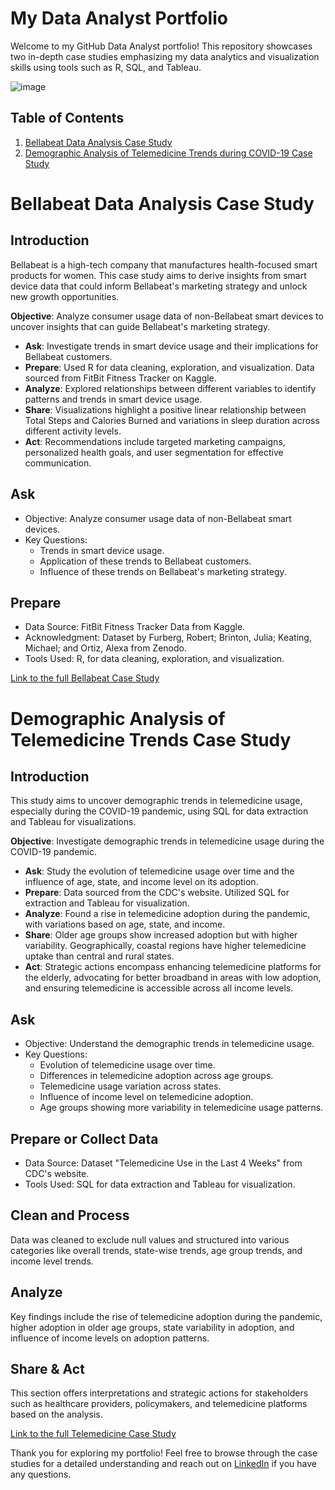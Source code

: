 # My Data Analyst Portfolio

Welcome to my GitHub Data Analyst portfolio! This repository showcases two in-depth case studies emphasizing my data analytics and visualization skills using tools such as R, SQL, and Tableau.

![image](https://github.com/jdautell/data-analyst-portfolio/assets/132599194/970f6198-9d1c-4803-af04-25e03761ce1d)

## Table of Contents
1. [Bellabeat Data Analysis Case Study](#bellabeat-data-analysis-case-study)
3. [Demographic Analysis of Telemedicine Trends during COVID-19 Case Study](#Demographic-Analysis-of-Telemedicine-Trends-Case-Study)

# Bellabeat Data Analysis Case Study
## Introduction
Bellabeat is a high-tech company that manufactures health-focused smart products for women. This case study aims to derive insights from smart device data that could inform Bellabeat's marketing strategy and unlock new growth opportunities.

**Objective**: Analyze consumer usage data of non-Bellabeat smart devices to uncover insights that can guide Bellabeat's marketing strategy.

- **Ask**: Investigate trends in smart device usage and their implications for Bellabeat customers.
- **Prepare**: Used R for data cleaning, exploration, and visualization. Data sourced from FitBit Fitness Tracker on Kaggle.
- **Analyze**: Explored relationships between different variables to identify patterns and trends in smart device usage.
- **Share**: Visualizations highlight a positive linear relationship between Total Steps and Calories Burned and variations in sleep duration across different activity levels.
- **Act**: Recommendations include targeted marketing campaigns, personalized health goals, and user segmentation for effective communication.


## Ask
* Objective: Analyze consumer usage data of non-Bellabeat smart devices.
* Key Questions:
  * Trends in smart device usage.
  * Application of these trends to Bellabeat customers.
  * Influence of these trends on Bellabeat's marketing strategy.
## Prepare
* Data Source: FitBit Fitness Tracker Data from Kaggle.
* Acknowledgment: Dataset by Furberg, Robert; Brinton, Julia; Keating, Michael; and Ortiz, Alexa from Zenodo.
* Tools Used: R, for data cleaning, exploration, and visualization.

[Link to the full Bellabeat Case Study](./bellabeat_case_study/bellabeat_case_study.md)

# Demographic Analysis of Telemedicine Trends Case Study
## Introduction
This study aims to uncover demographic trends in telemedicine usage, especially during the COVID-19 pandemic, using SQL for data extraction and Tableau for visualizations.

**Objective**: Investigate demographic trends in telemedicine usage during the COVID-19 pandemic.

- **Ask**: Study the evolution of telemedicine usage over time and the influence of age, state, and income level on its adoption.
- **Prepare**: Data sourced from the CDC's website. Utilized SQL for extraction and Tableau for visualization.
- **Analyze**: Found a rise in telemedicine adoption during the pandemic, with variations based on age, state, and income.
- **Share**: Older age groups show increased adoption but with higher variability. Geographically, coastal regions have higher telemedicine uptake than central and rural states. 
- **Act**: Strategic actions encompass enhancing telemedicine platforms for the elderly, advocating for better broadband in areas with low adoption, and ensuring telemedicine is accessible across all income levels.

## Ask
* Objective: Understand the demographic trends in telemedicine usage.
* Key Questions:
  * Evolution of telemedicine usage over time.
  * Differences in telemedicine adoption across age groups.
  * Telemedicine usage variation across states.
  * Influence of income level on telemedicine adoption.
  * Age groups showing more variability in telemedicine usage patterns.
    
## Prepare or Collect Data
* Data Source: Dataset "Telemedicine Use in the Last 4 Weeks" from CDC's website.
* Tools Used: SQL for data extraction and Tableau for visualization.

## Clean and Process
Data was cleaned to exclude null values and structured into various categories like overall trends, state-wise trends, age group trends, and income level trends.

## Analyze
Key findings include the rise of telemedicine adoption during the pandemic, higher adoption in older age groups, state variability in adoption, and influence of income levels on adoption patterns.

## Share & Act
This section offers interpretations and strategic actions for stakeholders such as healthcare providers, policymakers, and telemedicine platforms based on the analysis.

[Link to the full Telemedicine Case Study](./telemedicine_case_study/telemedicine_case_study.md)

Thank you for exploring my portfolio! Feel free to browse through the case studies for a detailed understanding and reach out on [LinkedIn](https://www.linkedin.com/in/jordan-dautelle-72a672169/) if you have any questions.

